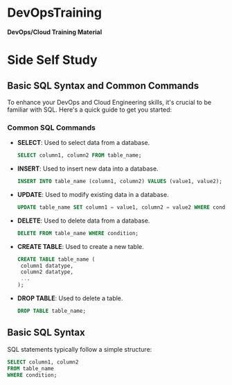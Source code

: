 # DevOpsTraining
**DevOps/Cloud Training Material**

# Side Self Study

## Basic SQL Syntax and Common Commands

To enhance your DevOps and Cloud Engineering skills, it's crucial to be familiar with SQL. Here's a quick guide to get you started:

### Common SQL Commands

- **SELECT**: Used to select data from a database.
  ```sql
  SELECT column1, column2 FROM table_name;
  ```

- **INSERT**: Used to insert new data into a database.
  ```sql
  INSERT INTO table_name (column1, column2) VALUES (value1, value2);
  ```

- **UPDATE**: Used to modify existing data in a database.
  ```sql
  UPDATE table_name SET column1 = value1, column2 = value2 WHERE condition;
  ```

- **DELETE**: Used to delete data from a database.
  ```sql
  DELETE FROM table_name WHERE condition;
  ```

- **CREATE TABLE**: Used to create a new table.
  ```sql
  CREATE TABLE table_name (
   column1 datatype,
   column2 datatype,
   ...
  );
  ```

- **DROP TABLE**: Used to delete a table.
  ```sql
  DROP TABLE table_name;
  ```

## Basic SQL Syntax

SQL statements typically follow a simple structure:

  ```sql
  SELECT column1, column2
  FROM table_name
  WHERE condition;
  ```




